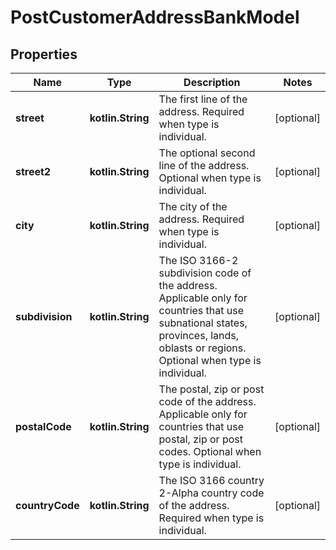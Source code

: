 
# PostCustomerAddressBankModel

## Properties
Name | Type | Description | Notes
------------ | ------------- | ------------- | -------------
**street** | **kotlin.String** | The first line of the address. Required when type is individual. |  [optional]
**street2** | **kotlin.String** | The optional second line of the address. Optional when type is individual. |  [optional]
**city** | **kotlin.String** | The city of the address. Required when type is individual. |  [optional]
**subdivision** | **kotlin.String** | The ISO 3166-2 subdivision code of the address. Applicable only for countries that use subnational states, provinces, lands, oblasts or regions. Optional when type is individual. |  [optional]
**postalCode** | **kotlin.String** | The postal, zip or post code of the address. Applicable only for countries that use postal, zip or post codes. Optional when type is individual. |  [optional]
**countryCode** | **kotlin.String** | The ISO 3166 country 2-Alpha country code of the address. Required when type is individual. |  [optional]



